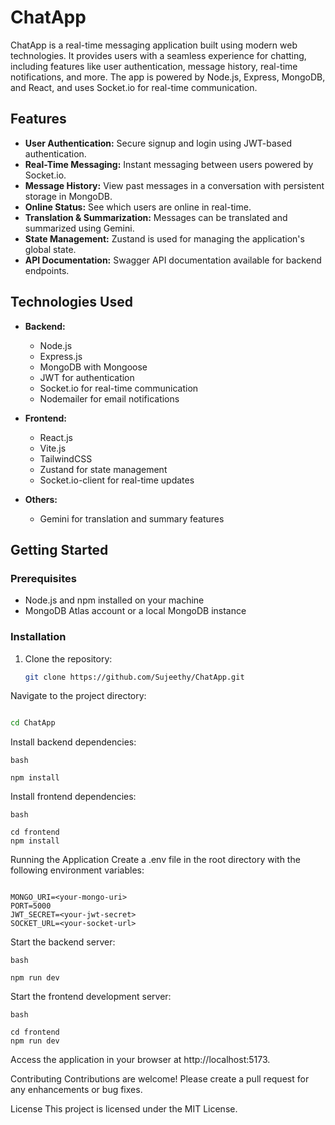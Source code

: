 # ChatApp

ChatApp is a real-time messaging application built using modern web technologies. It provides users with a seamless experience for chatting, including features like user authentication, message history, real-time notifications, and more. The app is powered by Node.js, Express, MongoDB, and React, and uses Socket.io for real-time communication.

## Features

- **User Authentication:** Secure signup and login using JWT-based authentication.
- **Real-Time Messaging:** Instant messaging between users powered by Socket.io.
- **Message History:** View past messages in a conversation with persistent storage in MongoDB.
- **Online Status:** See which users are online in real-time.
- **Translation & Summarization:** Messages can be translated and summarized using Gemini.
- **State Management:** Zustand is used for managing the application's global state.
- **API Documentation:** Swagger API documentation available for backend endpoints.

## Technologies Used

- **Backend:**
  - Node.js
  - Express.js
  - MongoDB with Mongoose
  - JWT for authentication
  - Socket.io for real-time communication
  - Nodemailer for email notifications

- **Frontend:**
  - React.js
  - Vite.js
  - TailwindCSS
  - Zustand for state management
  - Socket.io-client for real-time updates

- **Others:**
  - Gemini for translation and summary features

## Getting Started

### Prerequisites

- Node.js and npm installed on your machine
- MongoDB Atlas account or a local MongoDB instance

### Installation

1. Clone the repository:
   ```bash
   git clone https://github.com/Sujeethy/ChatApp.git
   ```
Navigate to the project directory:
```bash

cd ChatApp
 ```

Install backend dependencies:
```
bash

npm install
```
Install frontend dependencies:
```
bash

cd frontend
npm install
```
Running the Application
Create a .env file in the root directory with the following environment variables:
```env

MONGO_URI=<your-mongo-uri>
PORT=5000
JWT_SECRET=<your-jwt-secret>
SOCKET_URL=<your-socket-url>
```
Start the backend server:
```
bash

npm run dev
```
Start the frontend development server:
```
bash

cd frontend
npm run dev
```
Access the application in your browser at http://localhost:5173.

Contributing
Contributions are welcome! Please create a pull request for any enhancements or bug fixes.

License
This project is licensed under the MIT License.

